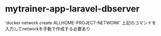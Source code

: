 # mytrainer-app-laravel-dbserver

'docker network create ALLHOME-PROJECT-NETWORK'
上記のコマンドを入力してnetworkを手動で作成する必要あり